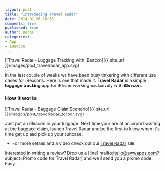 ```yaml
---
layout: post
title: "Introducing Travel Radar"
date: 2014-02-26 18:38
comments: true
published: true
author: Bernd
categories:
- App
- iBeacon
---
```


![Travel Radar - Luggage Tracking with iBeacon]({{ site.url }}/images/post_travelradar_app.svg)

In the last couple of weeks we have been busy tinkering with different use cases for iBeacons. Here is one that made it. **Travel Radar** is a simple **luggage tracking** app for iPhone working exclusively with **iBeacon**.

### How it works

![Travel Radar - Baggage Claim Scenario]({{ site.url }}/images/post_travelradar_teaser.svg)

Just put an iBeacon in your luggage. Next time your are at an airport waiting at the baggage claim, launch Travel Radar and be the first to know when it's time get up and pick up your suitcase.

* For more details and a video check out our [Travel Radar](http://travelradar.awwapps.com) site.

Interested in writing a review? Drop us a [line](mailto:hello@awwapps.com?subject=Promo code for Travel Radar) and we'll send you a promo code. Easy.
